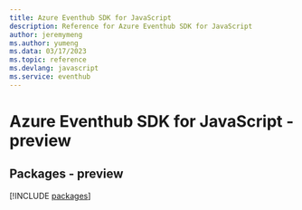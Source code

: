 ```yaml
---
title: Azure Eventhub SDK for JavaScript
description: Reference for Azure Eventhub SDK for JavaScript
author: jeremymeng
ms.author: yumeng
ms.data: 03/17/2023
ms.topic: reference
ms.devlang: javascript
ms.service: eventhub
---
```

# Azure Eventhub SDK for JavaScript - preview
## Packages - preview
[!INCLUDE [packages](eventhub-index.md)]